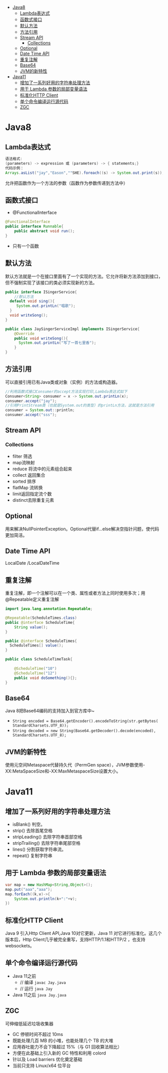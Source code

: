 * [Java8](#java8)
  * [Lambda表达式](#lambda表达式)
  * [函数式接口](#函数式接口)
  * [默认方法](#默认方法)
  * [方法引用](#方法引用)
  * [Stream API](#stream-api)
    * [Collections](#collections)
  * [Optional](#optional)
  * [Date Time API](#date-time-api)
  * [重复注解](#重复注解)
  * [Base64](#base64)
  * [JVM的新特性](#jvm的新特性)
* [Java11](#java11)
  * [增加了一系列好用的字符串处理方法](#增加了一系列好用的字符串处理方法)
  * [用于 Lambda 参数的局部变量语法](#用于-lambda-参数的局部变量语法)
  * [标准化HTTP Client](#标准化http-client)
  * [单个命令编译运行源代码](#单个命令编译运行源代码)
  * [ZGC](#zgc)
# Java8
## Lambda表达式
```java
语法格式:
(parameters) -> expression 或 (parameters) -> { statements;}
代码示例：
Arrays.asList("jay","Eason",""SHE).foreach((s) -> System.out.print(s));
```
允许把函数作为一个方法的参数（函数作为参数传递到方法中）
## 函数式接口
- @FunctionalInterface
```java
@FunctionalInterface
public interface Runnable{
    public abstract void run();
}
```
- 只有一个函数
## 默认方法
默认方法就是一个在接口里面有了一个实现的方法。它允许将新方法添加到接口，但不强制实现了该接口的类必须实现新的方法。
```java
public interface ISingerService{
    //默认方法
  default void sing(){
     System.out.printLn("唱歌");
  }
  void writeSong();
}

public class JaySingerServiceImpl implements ISingerService{
    @Override
    public void writeSong(){
      System.out.printLn("写了一首七里香");
    }
}
```
## 方法引用 
可以直接引用已有Java类或对象（实例）的方法或构造器。
```java
//利用函数式接口Consumer的accept方法实现打印,Lambda表达式如下
Consumer<String> consumer = x -> System.out.printLn(x);
consumer.accept("jay");
//引用PrintStream类（也就是System.out的类型）的printLn方法，这就是方法引用
consumer = System.out::println;
consumer.accept("sss");
```
## Stream API 
### Collections
- filter 筛选
- map流映射
- reduce 将流中的元素组合起来
- collect 返回集合
- sorted 排序
- flatMap 流转换
- limit返回指定流个数
- distinct去除重复元素
## Optional
用来解决NullPointerException。Optional代替if...else解决空指针问题，使代码更加简洁。
## Date Time API
LocalDate /LocalDateTime
## 重复注解
重复注解，即一个注解可以在一个类、属性或者方法上同时使用多次；用@Repeatable定义重复注解

```java
import java.lang.annotation.Repeatable;

@Repeatable(ScheduleTimes.class)
public @interface ScheduleTime{
    String value();
}

public @interface ScheduleTimes{
  ScheduleTimes[] value();
}

public class ScheduleTimeTask{
    
    @ScheduleTime("10")
    @ScheduleTime("12")
    public void doSomething(){};
}
```
## Base64
Java 8把Base64编码的支持加入到官方库中~
- `String encoded = Base64.getEncoder().encodeToString(str.getBytes( StandardCharsets.UTF_8));`
- `String decoded = new String(Base64.getDecoder().decode(encoded), StandardCharsets.UTF_8);`
## JVM的新特性
使用元空间Metaspace代替持久代（PermGen space），JVM参数使用-XX:MetaSpaceSize和-XX:MaxMetaspaceSize设置大小。
# Java11
## 增加了一系列好用的字符串处理方法
- isBlank() 判空。
- strip() 去除首尾空格
- stripLeading() 去除字符串首部空格
- stripTrailing() 去除字符串尾部空格
- lines() 分割获取字符串流。
- repeat() 复制字符串
## 用于 Lambda 参数的局部变量语法
```java
var map = new HashMap<String,Object>();
map.put("aaa","aaa");
map.forEach((k,v)->{
    System.out.println(k+":"+v);    
})
```
## 标准化HTTP Client
Java 9 引入Http Client API,Java 10对它更新，Java 11 对它进行标准化。这几个版本后，Http Client几乎被完全重写，支持HTTP/1.1和HTTP/2 ，也支持 websockets。
## 单个命令编译运行源代码
- Java 11之前
  - // 编译 `javac Jay.java`
  - // 运行 `java Jay`
- Java 11之后 `java Jay.java`
## ZGC
可伸缩低延迟垃圾收集器
- GC 停顿时间不超过 10ms
- 既能处理几百 MB 的小堆，也能处理几个 TB 的大堆
- 应用吞吐能力不会下降超过 15%（与 G1 回收算法相比）
- 方便在此基础上引入新的 GC 特性和利用 colord
- 针以及 Load barriers 优化奠定基础
- 当前只支持 Linux/x64 位平台